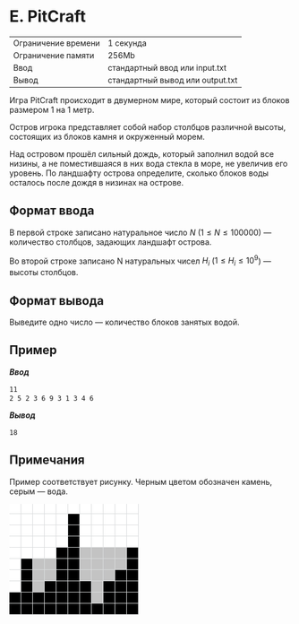 # E. PitCraft

|                   |                                |
|-------------------|--------------------------------|
|Ограничение времени|1 секунда                       |
|Ограничение памяти |256Mb                           |
|Ввод               |стандартный ввод или input.txt  |
|Вывод              |стандартный вывод или output.txt|

Игра PitCraft происходит в двумерном мире, который состоит из блоков размером 1 на 1 метр.

Остров игрока представляет собой набор столбцов различной высоты, состоящих из блоков камня и окруженный морем.

Над островом прошёл сильный дождь, который заполнил водой все низины, а не поместившаяся в них вода стекла в море, не увеличив его уровень. По ландшафту острова определите, сколько блоков воды осталось после дождя в низинах на острове.

## Формат ввода

В первой строке записано натуральное число $N$ ($1≤N≤100000$) — количество столбцов, задающих ландшафт острова.

Во второй строке записано N натуральных чисел $H_{i}$ ($1≤H_{i}≤10^{9}$) — высоты столбцов.

## Формат вывода

Выведите одно число — количество блоков занятых водой.

## Пример

***Ввод***

```text
11
2 5 2 3 6 9 3 1 3 4 6
```

***Вывод***

```text
18
```

## Примечания

Пример соответствует рисунку. Черным цветом обозначен камень, серым — вода.

![statement-image](statement-image.png "")
